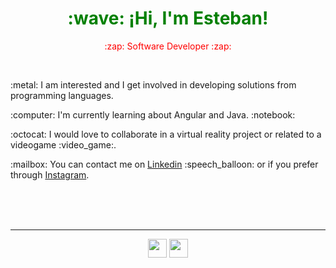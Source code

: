 <h1 align="center" style="color: green">:wave: ¡Hi, I'm Esteban!</h1>
<p align="center" style='color:red'>:zap: Software Developer :zap:</p>
<br>

<p>:metal: I am interested and I get involved in developing solutions from programming languages.</p>
<p>:computer: I'm currently learning about Angular and Java. :notebook:</p>
<p>:octocat: I would love to collaborate in a virtual reality project or related to a videogame :video_game:.</p>
<p>:mailbox: You can contact me on 
  <a href="https://www.linkedin.com/in/raulestebanlunamercado/">Linkedin</a>
  :speech_balloon: or if you prefer through
  <a href="https://www.instagram.com/restebanlm/">Instagram</a>.
</p>
<br><br><br>

---
<p align="center" >
  <a href="https://www.linkedin.com/in/raulestebanlunamercado/"><img src="http://datalaing.com/site/wp-content/uploads/2019/09/Icono-Linkedin.png" width=30 ></a>
  <a href="https://www.instagram.com/restebanlm/"><img src="https://assets.stickpng.com/images/580b57fcd9996e24bc43c521.png" width=30 ></a>
</p>
